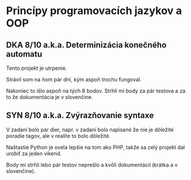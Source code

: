 # Princípy programovacích jazykov a OOP

## DKA 8/10 a.k.a. Determinizácia konečného automatu

Tento projekt je utrpenie.

Strávil som na ňom pár dní, kým aspoň trochu fungoval.

Nakoniec to išlo aspoň na tých 8 bodov. Strhli mi body za pár testova a za to že dokumentácia je v slovenčine.



## SYN 8/10 a.k.a. Zvýrazňovanie syntaxe

V zadaní bolo pár dier, napr. v zadaní bolo napisané že nie je dôležité poradie tagov, ale v realite to bolo dôležité.

Naštastie Python je ovela lepšie na tom ako PHP, takže sa celý projekt dal urobiť za jeden víkend.

Body mi strhli lebo pár testov neprešlo a kvôli dokumentácií (krátka a v slovenčine). 
